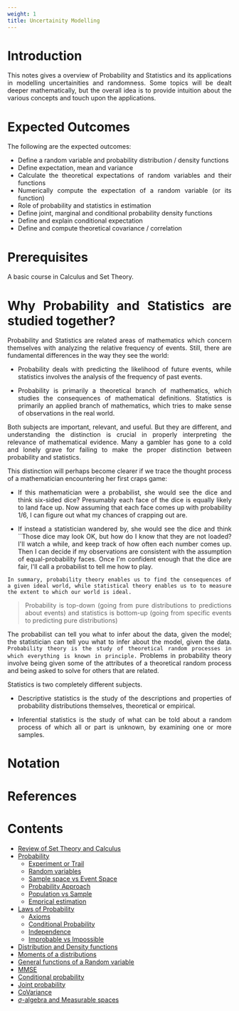```yaml
---
weight: 1
title: Uncertainity Modelling
---
```


<div style="text-align: justify;">

# Introduction

This notes gives a overview of Probability and Statistics and its applications in modelling uncertainities and randomness. Some topics will be dealt deeper mathematically, but the overall idea is to provide intuition about the various concepts and touch upon the applications.

# Expected Outcomes

The following are the expected outcomes:

- Define a random variable and probability distribution / density functions
- Define expectation, mean and variance
- Calculate the theoretical expectations of random variables and their functions
- Numerically compute the expectation of a random variable (or its function)
- Role of probability and statistics in estimation
- Define joint, marginal and conditional probability density functions
- Define and explain conditional expectation
- Define and compute theoretical covariance / correlation

# Prerequisites

A basic course in Calculus and Set Theory.

# Why Probability and Statistics are studied together?

Probability and Statistics are related areas of mathematics which concern themselves with analyzing the relative frequency of events. Still, there are fundamental differences in the way they see the world:

- Probability deals with predicting the likelihood of future events, while statistics involves the analysis of the frequency of past events.

- Probability is primarily a theoretical branch of mathematics, which studies the consequences of mathematical definitions. Statistics is primarily an applied branch of mathematics, which tries to make sense of observations in the real world.

Both subjects are important, relevant, and useful. But they are different, and understanding the distinction is crucial in properly interpreting the relevance of mathematical evidence. Many a gambler has gone to a cold and lonely grave for failing to make the proper distinction between probability and statistics.

This distinction will perhaps become clearer if we trace the thought process of a mathematician encountering her first craps game:

- If this mathematician were a probabilist, she would see the dice and think six-sided dice? Presumably each face of the dice is equally likely to land face up. Now assuming that each face comes up with probability 1/6, I can figure out what my chances of crapping out are.

- If instead a statistician wandered by, she would see the dice and think ``Those dice may look OK, but how do I know that they are not loaded? I'll watch a while, and keep track of how often each number comes up. Then I can decide if my observations are consistent with the assumption of equal-probability faces. Once I'm confident enough that the dice are fair, I'll call a probabilist to tell me how to play.

`In summary, probability theory enables us to find the consequences of a given ideal world, while statistical theory enables us to to measure the extent to which our world is ideal.`

> Probability is top-down (going from pure distributions to predictions about events) and statistics is bottom-up (going from specific events to predicting pure distributions)

The probabilist can tell you what to infer about the data, given the model; the statistician can tell you what to infer about the model, given the data. `Probability theory is the study of theoretical random processes in which everything is known in principle.` Problems in probability theory involve being given some of the attributes of a theoretical random process and being asked to solve for others that are related.

Statistics is two completely different subjects.

- Descriptive statistics is the study of the descriptions and properties of probability distributions themselves, theoretical or empirical.

- Inferential statistics is the study of what can be told about a random process of which all or part is unknown, by examining one or more samples.

# Notation

# References

# Contents

- [Review of Set Theory and Calculus](shared/Prerequisite.md)
- [Probability](probability/Probability.md)
  - [Experiment or Trail](probability/Probability.md#experiment-or-trail)
  - [Random variables](probability/Probability.md#random-variable)
  - [Sample space vs Event Space](probability/Probability.md#sample-space-vs-event-space)
  - [Probability Approach](probability/Probability.md#probability-approach)
  - [Population vs Sample](probability/Probability.md#population-vs-sample)
  - [Emprical estimation](probability/Probability.md#emprical-estimation)
- [Laws of Probability](probability/Laws%20of%20Probability.md)
  - [Axioms](probability/Laws%20of%20Probability.md#axioms)
  - [Conditional Probability](probability/Laws%20of%20Probability.md#conditional-probability)
  - [Independence](probability/Laws%20of%20Probability.md#independence)
  - [Improbable vs Impossible](probability/Laws%20of%20Probability.md#improbable-vs-impossible)
- [Distribution and Density functions](probability/Distribution%20and%20Density%20functions.md)
- [Moments of a distributions](Co-variance.md)
- [General functions of a Random variable](Co-variance.md)
- [MMSE](Co-variance.md)
- [Conditional probability](Co-variance.md)
- [Joint probability](Co-variance.md)
- [CoVariance](Co-variance.md)
- [$\sigma$-algebra and Measurable spaces](probability/Sigma%20algebra%20and%20Measurable%20spaces.md)
</div>
